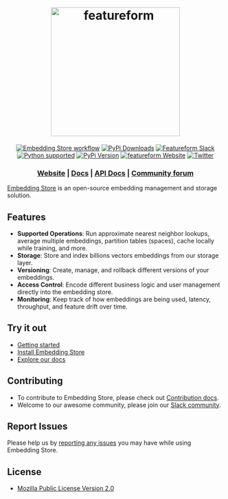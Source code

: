 <h1 align="center">
	<img width="300" src="https://raw.githubusercontent.com/featureform/embeddings/main/assets/featureform_logo.png" alt="featureform">
	<br>
</h1>

<div align="center">
	<a href="https://github.com/featureform/embeddings/actions"><img src="https://img.shields.io/badge/featureform-workflow-blue?style=for-the-badge&logo=appveyor" alt="Embedding Store workflow"></a>
    <a href="https://pypi.org/project/embeddingstore/" target="_blank"><img src="https://img.shields.io/pypi/dm/embeddingstore?style=for-the-badge&logo=appveyor" alt="PyPi Downloads"></a>
    <a href="https://featureform-community.slack.com/ssb/redirect" target="_blank"><img src="https://img.shields.io/badge/Join-Slack-blue?style=for-the-badge&logo=appveyor" alt="Featureform Slack"></a>
    <br>
    <a href="https://www.python.org/downloads/" target="_blank"><img src="https://img.shields.io/badge/python-3.6%20|%203.7|%203.8-brightgreen.svg" alt="Python supported"></a>
    <a href="https://pypi.org/project/EmbeddingStore/" target="_blank"><img src="https://badge.fury.io/py/EmbeddingStore.svg" alt="PyPi Version"></a>
    <a href="https://www.featureform.com/"><img src="https://img.shields.io/website?url=https%3A%2F%2Fwww.featureform.com%2F?style=for-the-badge&logo=appveyor" alt="featureform Website"></a>  
    <a href="https://twitter.com/featureformML" target="_blank"><img src="https://img.shields.io/twitter/url/http/shields.io.svg?style=social" alt="Twitter"></a>


	
</div>

<div align="center">
    <h3 align="center">
        <a href="https://www.featureform.com/">Website</a>
        <span> | </span>
        <a href="https://docs.featureform.com/">Docs</a>
        <span> | </span>
        <a href="https://apidocs.featureform.com/">API Docs</a>
        <span> | </span>
        <a href="https://communityinviter.com/apps/featureform-community/featureform-community-invite">Community forum</a>
    </h3>
</div>

[Embedding Store](https://featureform.com/) is an open-source embedding management and storage solution.

## Features
* **Supported Operations**: Run approximate nearest neighbor lookups, average multiple embeddings, partition tables (spaces), cache locally while training, and more.
* **Storage**: Store and index billions vectors embeddings from our storage layer.
* **Versioning**: Create, manage, and rollback different versions of your embeddings.
* **Access Control**: Encode different business logic and user management directly into the embedding store.
* **Monitoring**: Keep track of how embeddings are being used, latency, throughput, and feature drift over time.


## Try it out

* [Getting started](https://docs.featureform.com/getting_started)
* [Install Embedding Store](https://docs.featureform.com/installation_guide)
* [Explore our docs](https://docs.featureform.com/overview)

## Contributing

* To contribute to Embedding Store, please check out [Contribution docs](https://github.com/featureform/embeddings/blob/main/CONTRIBUTING.md).
* Welcome to our awesome community, please join our [Slack community](https://communityinviter.com/apps/featureform-community/featureform-community-invite).

## Report Issues

Please help us by [reporting any issues](https://github.com/featureform/embeddings/issues/new/choose) you may have while using Embedding Store.

## License

* [Mozilla Public License Version 2.0](https://github.com/featureform/embeddings/blob/main/LICENSE)